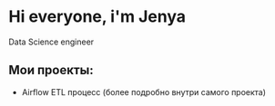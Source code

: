 # Hi everyone, i'm Jenya
Data Science engineer

## Мои проекты:
- Airflow ETL процесс (более подробно внутри самого проекта)

